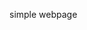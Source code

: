 simple webpage

<!--
<p align="center">
    <h2 align="center">Indigo Minimalist Jekyll Template - <a href="http://sergiokopplin.github.io/indigo/">Demo</a> · <a href="https://travis-ci.org/sergiokopplin/indigo"><img src="https://camo.githubusercontent.com/5393485b732749b3499264168fa8af60166071e8/68747470733a2f2f7472617669732d63692e6f72672f73657267696f6b6f70706c696e2f696e6469676f2e7376673f6272616e63683d67682d7061676573" alt="Build Status" data-canonical-src="https://travis-ci.org/sergiokopplin/indigo.svg?branch=gh-pages" style="max-width:100%;"></a></h2>
</p>

<p align="center">This is a simple and minimalist template for Jekyll for those who likes to eat noodles.</p>

***

<p align="center">
    <b><a href="README.md#what-has-inside">What has inside</a></b>
    |
    <b><a href="README.md#setup">Setup</a></b>
    |
    <b><a href="README.md#settings">Settings</a></b>
    |
    <b><a href="README.md#how-to">How to</a></b>
</p>

<p align="center">
    <img src="https://raw.githubusercontent.com/sergiokopplin/indigo/gh-pages/assets/screen-shot.png" />
</p>

## What has inside

- [Jekyll](https://jekyllrb.com/), [Sass](http://sass-lang.com/) ~[RSCSS](http://rscss.io/)~ and [SVG](https://www.w3.org/Graphics/SVG/)
- Tests with [Travis](https://travis-ci.org/)
- Google Speed: [98/100](https://developers.google.com/speed/pagespeed/insights/?url=http%3A%2F%2Fsergiokopplin.github.io%2Findigo%2F);
- No JS. :sunglasses:

## Setup

0. :star: to the project. :metal:
2. Fork the project [Indigo](https://github.com/sergiokopplin/indigo/fork)
3. Edit `_config.yml` with your data (check <a href="README.md#settings">settings</a> section)
4. Write some posts :bowtie:

If you want to test locally on your machine, do the following steps also:

1. Install [Jekyll](http://jekyllrb.com), [NodeJS](https://nodejs.org/) and [Bundler](http://bundler.io/).
2. Clone the forked repo on your machine
3. Enter the cloned folder via terminal and run `bundle install`
4. Then run `bundle exec jekyll serve --config _config.yml,_config-dev.yml`
5. Open it in your browser: `http://localhost:4000`
6. Test your app with `bundle exec htmlproofer ./_site`
7. Do you want to use the [jekyll-admin](https://jekyll.github.io/jekyll-admin/) plugin to edit your posts? Go to the admin panel: `http://localhost:4000/admin`. The admin panel will not work on GitHub Pages, [only locally](https://github.com/jekyll/jekyll-admin/issues/341#issuecomment-292739469).

## Settings

You must fill some informations on `_config.yml` to customize your site.

```
name: John Doe
bio: 'A Man who travels the world eating noodles'
picture: 'assets/images/profile.jpg'
...

and lot of other options, like width, projects, pages, read-time, tags, related posts, animations, multiple-authors, etc.
```

## How To?

Check the [FAQ](./FAQ.md) if you have any doubt or problem.

---

[MIT](http://kopplin.mit-license.org/) License © Sérgio Kopplin
-->